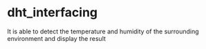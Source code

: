 # dht_interfacing
It is able to detect the temperature and humidity of the surrounding environment and display the result
